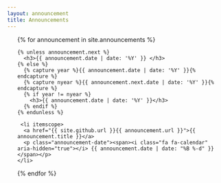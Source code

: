 ```yaml
---
layout: announcement
title: Announcements
---
```

<ul class="announcements">
  {% for announcement in site.announcements %}
 
    {% unless announcement.next %}
      <h3>{{ announcement.date | date: '%Y' }} </h3>
    {% else %}
      {% capture year %}{{ announcement.date | date: '%Y' }}{% endcapture %}
      {% capture nyear %}{{ announcement.next.date | date: '%Y' }}{% endcapture %}
      {% if year != nyear %}
        <h3>{{ announcement.date | date: '%Y' }}</h3>
      {% endif %}
    {% endunless %}

     <li itemscope>
      <a href="{{ site.github.url }}{{ announcement.url }}">{{ announcement.title }}</a>
      <p class="announcement-date"><span><i class="fa fa-calendar" aria-hidden="true"></i> {{ announcement.date | date: "%B %-d" }}</span></p>
    </li>

  {% endfor %}
</ul>

